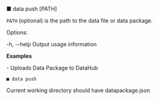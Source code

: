   ■ data push [PATH]

  `PATH` (optional) is the path to the data file or data package.

  Options:

  -h, --help               Output usage information

  **Examples**
   
  \- Uploads Data Package to DataHub

    ■ data push

  Current working directory should have datapackage.json

